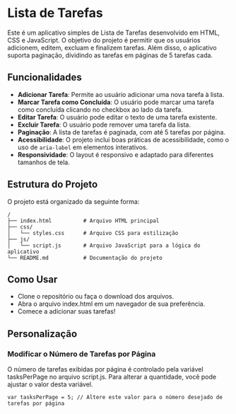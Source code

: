 # Lista de Tarefas

Este é um aplicativo simples de Lista de Tarefas desenvolvido em HTML, CSS e JavaScript. O objetivo do projeto é permitir que os usuários adicionem, editem, excluam e finalizem tarefas. Além disso, o aplicativo suporta paginação, dividindo as tarefas em páginas de 5 tarefas cada.

## Funcionalidades

- **Adicionar Tarefa**: Permite ao usuário adicionar uma nova tarefa à lista.
- **Marcar Tarefa como Concluída**: O usuário pode marcar uma tarefa como concluída clicando no checkbox ao lado da tarefa.
- **Editar Tarefa**: O usuário pode editar o texto de uma tarefa existente.
- **Excluir Tarefa**: O usuário pode remover uma tarefa da lista.
- **Paginação**: A lista de tarefas é paginada, com até 5 tarefas por página.
- **Acessibilidade**: O projeto inclui boas práticas de acessibilidade, como o uso de `aria-label` em elementos interativos.
- **Responsividade**: O layout é responsivo e adaptado para diferentes tamanhos de tela.

## Estrutura do Projeto

O projeto está organizado da seguinte forma:

```plaintext
/
├── index.html          # Arquivo HTML principal
├── css/
│   └── styles.css      # Arquivo CSS para estilização
├── js/
│   └── script.js       # Arquivo JavaScript para a lógica do aplicativo
└── README.md           # Documentação do projeto
```


## Como Usar

- Clone o repositório ou faça o download dos arquivos.
- Abra o arquivo index.html em um navegador de sua preferência.
- Comece a adicionar suas tarefas!

## Personalização

### Modificar o Número de Tarefas por Página

O número de tarefas exibidas por página é controlado pela variável tasksPerPage no arquivo script.js. Para alterar a quantidade, você pode ajustar o valor desta variável.

    var tasksPerPage = 5; // Altere este valor para o número desejado de tarefas por página
